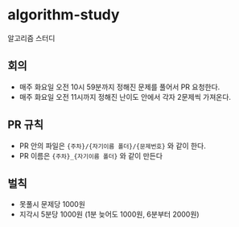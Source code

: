 # algorithm-study
알고리즘 스터디

## 회의
- 매주 화요일 오전 10시 59분까지 정해진 문제를 풀어서 PR 요청한다.
- 매주 화요일 오전 11시까지 정해진 난이도 안에서 각자 2문제씩 가져온다.

## PR 규칙
- PR 안의 파일은 `{주차}/{자기이름 폴더}/{문제번호}` 와 같이 한다.
- PR 이름은 `{주차}_{자기이름 폴더}` 와 같이 만든다

## 벌칙
- 못풀시 문제당 1000원
- 지각시 5분당 1000원 (1분 늦어도 1000원, 6분부터 2000원)
